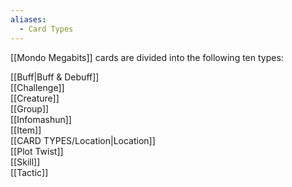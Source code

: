 ```yaml
---
aliases:
  - Card Types
---
```

[[Mondo Megabits]] cards are divided into the following ten types:

[[Buff|Buff & Debuff]]  
[[Challenge]]  
[[Creature]]  
[[Group]]  
[[Infomashun]]  
[[Item]]  
[[CARD TYPES/Location|Location]]  
[[Plot Twist]]  
[[Skill]]  
[[Tactic]]  


